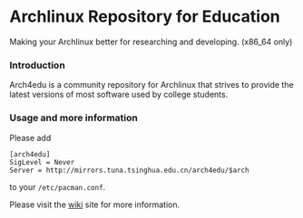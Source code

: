 Archlinux Repository for Education
========
Making your Archlinux better for researching and developing. (x86_64 only)

### Introduction

Arch4edu is a community repository for Archlinux that strives to provide the latest versions of most software used by college students.

### Usage and more information

Please add
```
[arch4edu]
SigLevel = Never
Server = http://mirrors.tuna.tsinghua.edu.cn/arch4edu/$arch
```
to your `/etc/pacman.conf`.

Please visit the [wiki](../../wiki) site for more information.
